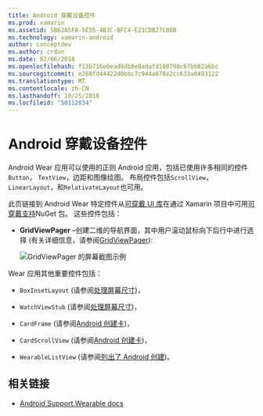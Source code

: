 ```yaml
---
title: Android 穿戴设备控件
ms.prod: xamarin
ms.assetid: 5B62A5F8-5E55-4B3C-BFC4-E21CDB27C08B
ms.technology: xamarin-android
author: conceptdev
ms.author: crdun
ms.date: 02/06/2018
ms.openlocfilehash: f13b716e6ead8db8e0adafd180790c67bb82a6bc
ms.sourcegitcommit: e268fd44422d0bbc7c944a678e2cc633a0493122
ms.translationtype: MT
ms.contentlocale: zh-CN
ms.lasthandoff: 10/25/2018
ms.locfileid: "50112034"
---
```

# <a name="android-wear-controls"></a>Android 穿戴设备控件

Android Wear 应用可以使用的正则 Android 应用，包括已使用许多相同的控件`Button`， `TextView`，边距和图像绘图。 布局控件包括`ScrollView`， `LinearLayout`，和`RelativateLayout`也可用。

此页链接到 Android Wear 特定控件从[可穿戴 UI 库](https://developer.android.com/training/wearables/apps/layouts.html#UiLibrary)在通过 Xamarin 项目中可用[可穿戴支持](http://www.nuget.org/packages/Xamarin.Android.Wear/)NuGet 包。 这些控件包括：

-   **GridViewPager** &ndash;创建二维的导航界面，其中用户滚动鼠标向下后行中进行选择 (有关详细信息，请参阅[GridViewPager](~/android/wear/user-interface/controls/gridviewpager.md)):

    ![GridViewPager 的屏幕截图示例](images/gridviewpager.png)

Wear 应用其他重要控件包括：

* `BoxInsetLayout` (请参阅[处理屏幕尺寸](~/android/wear/screen-sizes.md))，

* `WatchViewStub` (请参阅[处理屏幕尺寸](~/android/wear/screen-sizes.md))，

* `CardFrame` (请参阅[Android 创建卡](https://developer.android.com/training/wearables/ui/cards.html))，

* `CardScrollView` (请参阅[Android 创建卡](https://developer.android.com/training/wearables/ui/cards.html))，

* `WearableListView` (请参阅[列出了 Android 创建](https://developer.android.com/training/wearables/ui/lists.html))。


## <a name="related-links"></a>相关链接

- [Android.Support.Wearable docs](https://developer.android.com/reference/android/support/wearable/view/package-summary.html)
